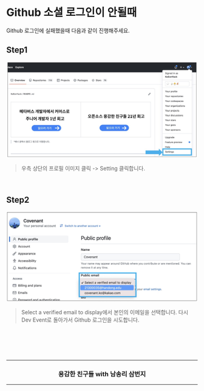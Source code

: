 # Github 소셜 로그인이 안될때

Github 로그인에 실패했을때 다음과 같이 진행해주세요.

## Step1
![](./img/github_login_error_step1.jpg)
> 우측 상단의 프로필 이미지 클릭 -> Setting 클릭합니다.


<br />

## Step2
![](./img/github_login_error_step2.jpg)
> Select a verified email to display에서 본인의 이메일을 선택합니다.
> 다시 Dev Event로 돌아가서 Github 로그인을 시도합니다.

<br />
<br />
<br />
<br />
<div align=center>
  <hr />
    <h3> 용감한 친구들 with 남송리 삼번지 </h3>
  <hr />
</div>
